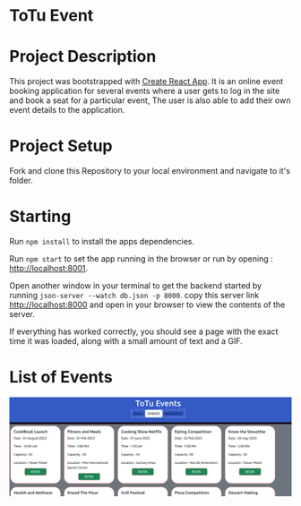 # ToTu Event

# Project Description
This project was bootstrapped with [Create React App](https://github.com/facebook/create-react-app). It is an online event booking application for several events where a user gets to log in the site and book a seat for a particular event, The user is also able to add their own event details to the application.

# Project Setup

Fork and clone this Repository to your local environment and navigate to it's folder.

# Starting
Run `npm install` to install the apps dependencies.

Run `npm start` to set the app running in the browser or run by opening : [http://localhost:8001](http://localhost:8001).

Open another window in your terminal to get the backend started by running `json-server --watch db.json -p 8000`. copy this server link [http://localhost:8000](http://localhost:8000) and open in your browser to view the contents of the server.

If everything has worked correctly, you should see a page with the exact time it was loaded, along with a small amount of text and a GIF.

# List of Events
![Face of the App](public/appface.png)



